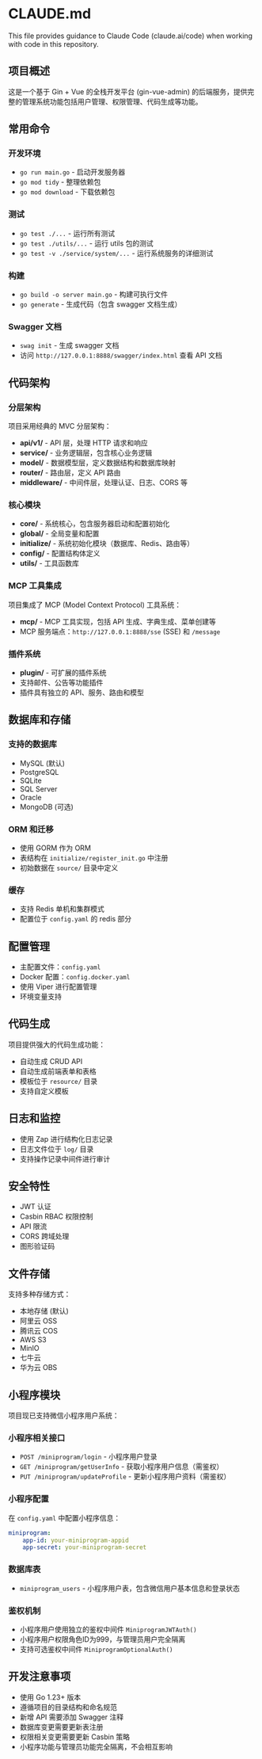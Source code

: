 # CLAUDE.md

This file provides guidance to Claude Code (claude.ai/code) when working with code in this repository.

## 项目概述
这是一个基于 Gin + Vue 的全栈开发平台 (gin-vue-admin) 的后端服务，提供完整的管理系统功能包括用户管理、权限管理、代码生成等功能。

## 常用命令

### 开发环境
- `go run main.go` - 启动开发服务器
- `go mod tidy` - 整理依赖包
- `go mod download` - 下载依赖包

### 测试
- `go test ./...` - 运行所有测试
- `go test ./utils/...` - 运行 utils 包的测试
- `go test -v ./service/system/...` - 运行系统服务的详细测试

### 构建
- `go build -o server main.go` - 构建可执行文件
- `go generate` - 生成代码（包含 swagger 文档生成）

### Swagger 文档
- `swag init` - 生成 swagger 文档
- 访问 `http://127.0.0.1:8888/swagger/index.html` 查看 API 文档

## 代码架构

### 分层架构
项目采用经典的 MVC 分层架构：
- **api/v1/** - API 层，处理 HTTP 请求和响应
- **service/** - 业务逻辑层，包含核心业务逻辑
- **model/** - 数据模型层，定义数据结构和数据库映射
- **router/** - 路由层，定义 API 路由
- **middleware/** - 中间件层，处理认证、日志、CORS 等

### 核心模块
- **core/** - 系统核心，包含服务器启动和配置初始化
- **global/** - 全局变量和配置
- **initialize/** - 系统初始化模块（数据库、Redis、路由等）
- **config/** - 配置结构体定义
- **utils/** - 工具函数库

### MCP 工具集成
项目集成了 MCP (Model Context Protocol) 工具系统：
- **mcp/** - MCP 工具实现，包括 API 生成、字典生成、菜单创建等
- MCP 服务端点：`http://127.0.0.1:8888/sse` (SSE) 和 `/message`

### 插件系统
- **plugin/** - 可扩展的插件系统
- 支持邮件、公告等功能插件
- 插件具有独立的 API、服务、路由和模型

## 数据库和存储

### 支持的数据库
- MySQL (默认)
- PostgreSQL
- SQLite
- SQL Server
- Oracle
- MongoDB (可选)

### ORM 和迁移
- 使用 GORM 作为 ORM
- 表结构在 `initialize/register_init.go` 中注册
- 初始数据在 `source/` 目录中定义

### 缓存
- 支持 Redis 单机和集群模式
- 配置位于 `config.yaml` 的 redis 部分

## 配置管理
- 主配置文件：`config.yaml`
- Docker 配置：`config.docker.yaml`
- 使用 Viper 进行配置管理
- 环境变量支持

## 代码生成
项目提供强大的代码生成功能：
- 自动生成 CRUD API
- 自动生成前端表单和表格
- 模板位于 `resource/` 目录
- 支持自定义模板

## 日志和监控
- 使用 Zap 进行结构化日志记录
- 日志文件位于 `log/` 目录
- 支持操作记录中间件进行审计

## 安全特性
- JWT 认证
- Casbin RBAC 权限控制
- API 限流
- CORS 跨域处理
- 图形验证码

## 文件存储
支持多种存储方式：
- 本地存储 (默认)
- 阿里云 OSS
- 腾讯云 COS  
- AWS S3
- MinIO
- 七牛云
- 华为云 OBS

## 小程序模块
项目现已支持微信小程序用户系统：

### 小程序相关接口
- `POST /miniprogram/login` - 小程序用户登录
- `GET /miniprogram/getUserInfo` - 获取小程序用户信息（需鉴权）
- `PUT /miniprogram/updateProfile` - 更新小程序用户资料（需鉴权）

### 小程序配置
在 `config.yaml` 中配置小程序信息：
```yaml
miniprogram:
    app-id: your-miniprogram-appid
    app-secret: your-miniprogram-secret
```

### 数据库表
- `miniprogram_users` - 小程序用户表，包含微信用户基本信息和登录状态

### 鉴权机制
- 小程序用户使用独立的鉴权中间件 `MiniprogramJWTAuth()`
- 小程序用户权限角色ID为999，与管理员用户完全隔离
- 支持可选鉴权中间件 `MiniprogramOptionalAuth()`

## 开发注意事项
- 使用 Go 1.23+ 版本
- 遵循项目的目录结构和命名规范
- 新增 API 需要添加 Swagger 注释
- 数据库变更需要更新表注册
- 权限相关变更需要更新 Casbin 策略
- 小程序功能与管理员功能完全隔离，不会相互影响